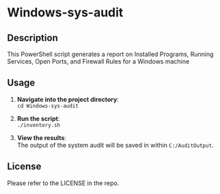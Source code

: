 # Windows-sys-audit

## Description

This PowerShell script generates a report on Installed Programs, Running Services, Open Ports, and Firewall Rules for a Windows machine

## Usage

1. **Navigate into the project directory**:  
   `cd Windows-sys-audit`

2. **Run the script**:  
   `./inventory.sh`

3. **View the results**:  
   The output of the system audit will be saved in within `C:/AuditOutput`.

## License 

Please refer to the LICENSE in the repo.